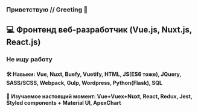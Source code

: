 ### Приветствую    //    Greeting 👋


## 💻 Фронтенд веб-разработчик (Vue.js, Nuxt.js, React.js) 
### Не ищу работу

#### 🛠 Навыки: Vue, Nuxt, Buefy, Vuetify, HTML, JS(ES6 тоже), JQuery, SASS/SCSS,  Webpack, Gulp, Wordpress, Python(Flask), SQL
#### 🌱 Изучаемое настоящий момент: Vue+Vuex+Nuxt, React, Redux, Jest, Styled components + Material UI, ApexChart

